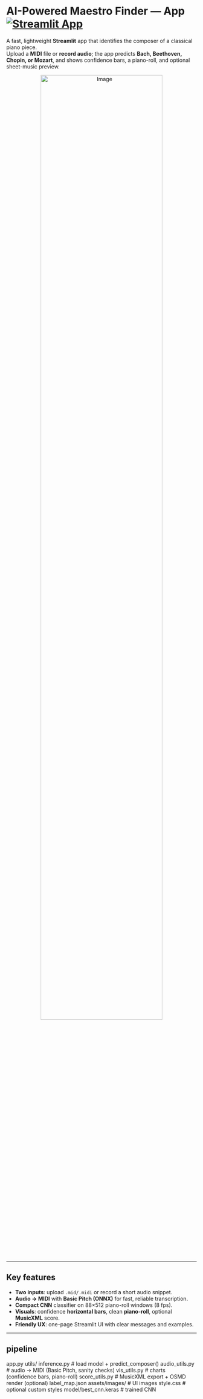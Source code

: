 # **AI-Powered Maestro Finder — App** [![Streamlit App](https://static.streamlit.io/badges/streamlit_badge_black_red.svg)](https://ai-powered-maestro-finder.streamlit.app//)

A fast, lightweight **Streamlit** app that identifies the composer of a classical piano piece.  
Upload a **MIDI** file or **record audio**; the app predicts **Bach, Beethoven, Chopin, or Mozart**, and shows confidence bars, a piano-roll, and optional sheet-music preview.

<p align="center">
  <img src="https://github.com/user-attachments/assets/fd53a6fb-6c1b-4f75-915d-2e727dc322c4"
       alt="Image"
       width="80%">
</p>

---

## **Key features**

- **Two inputs**: upload `.mid/.midi` or record a short audio snippet.
- **Audio → MIDI** with **Basic Pitch (ONNX)** for fast, reliable transcription.
- **Compact CNN** classifier on 88×512 piano-roll windows (8 fps).
- **Visuals**: confidence **horizontal bars**, clean **piano-roll**, optional **MusicXML** score.
- **Friendly UX**: one-page Streamlit UI with clear messages and examples.

---

## pipeline

app.py
utils/
  inference.py          # load model + predict_composer()
  audio_utils.py        # audio -> MIDI (Basic Pitch, sanity checks)
  vis_utils.py          # charts (confidence bars, piano-roll)
  score_utils.py        # MusicXML export + OSMD render (optional)
  label_map.json
assets/images/          # UI images
style.css               # optional custom styles
model/best_cnn.keras    # trained CNN



